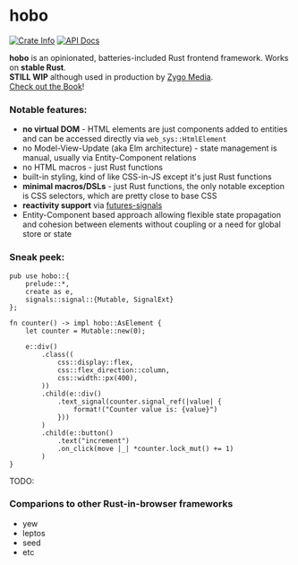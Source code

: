 # hobo

<a href="https://crates.io/crates/hobo"><img alt="Crate Info" src="https://img.shields.io/crates/v/hobo.svg"/></a>
<a href="https://docs.rs/hobo"><img alt="API Docs" src="https://img.shields.io/badge/docs.rs-hobo-yellow"/></a>

**hobo** is an opinionated, batteries-included Rust frontend framework. Works on **stable Rust**.    
**STILL WIP** although used in production by [Zygo Media](https://zygomedia.com).    
[Check out the Book](https://zygomedia.github.io/hobo)!

### Notable features:

* **no virtual DOM** - HTML elements are just components added to entities and can be accessed directly via `web_sys::HtmlElement`
* no Model-View-Update (aka Elm architecture) - state management is manual, usually via Entity-Component relations
* no HTML macros - just Rust functions
* built-in styling, kind of like CSS-in-JS except it's just Rust functions
* **minimal macros/DSLs** - just Rust functions, the only notable exception is CSS selectors, which are pretty close to base CSS
* **reactivity support** via [futures-signals](https://github.com/Pauan/rust-signals)
* Entity-Component based approach allowing flexible state propagation and cohesion between elements without coupling or a need for global store or state

### Sneak peek:
```rust,noplaypen
pub use hobo::{
    prelude::*,
    create as e,
    signals::signal::{Mutable, SignalExt}
};

fn counter() -> impl hobo::AsElement {
    let counter = Mutable::new(0);

    e::div()
        .class((
            css::display::flex,
            css::flex_direction::column,
            css::width::px(400),
        ))
        .child(e::div()
            .text_signal(counter.signal_ref(|value| {
                format!("Counter value is: {value}")
            }))
        )
        .child(e::button()
            .text("increment")
            .on_click(move |_| *counter.lock_mut() += 1)
        )
}
```

TODO:
### Comparions to other Rust-in-browser frameworks
* yew
* leptos
* seed
* etc
